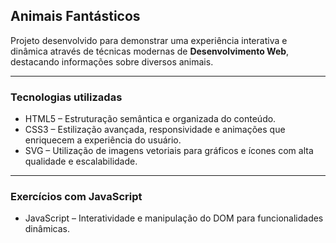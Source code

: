 ## Animais Fantásticos

Projeto desenvolvido para demonstrar uma experiência interativa e dinâmica através de técnicas modernas de **Desenvolvimento Web**, destacando informações sobre diversos animais.

---

### Tecnologias utilizadas

* HTML5 – Estruturação semântica e organizada do conteúdo.
* CSS3 – Estilização avançada, responsividade e animações que enriquecem a experiência do usuário.
* SVG – Utilização de imagens vetoriais para gráficos e ícones com alta qualidade e escalabilidade.

---

### Exercícios com JavaScript

* JavaScript – Interatividade e manipulação do DOM para funcionalidades dinâmicas.
